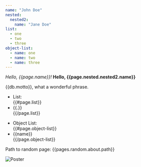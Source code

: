 ```yaml
---
name: "John Doe"
nested:
  nested2:
    name: "Jane Doe"
list:
  - one
  - two
  - three
object-list:
  - name: one
  - name: two
  - name: three
---
```


*Hello, {{page.name}}!*
__Hello, {{page.nested.nested2.name}}__

{{db.motto}}, what a wonderful phrase.

<ul>
  <li>List:</li>
  {{#page.list}}
  <li>{{.}}</li>
  {{/page.list}}
</ul>

<ul>
  <li>Object List:</li>
  {{#page.object-list}}
  <li>{{name}}</li>
  {{/page.object-list}}
</ul>

Path to random page: {{pages.random.about.path}}

![Poster](assets/poster.{{fingerprint.assets.poster_jpg}}.jpg)
